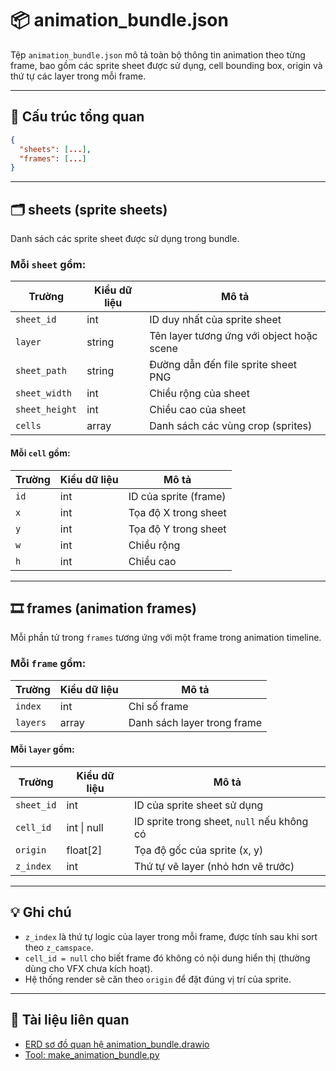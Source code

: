 # 📦 animation_bundle.json

Tệp `animation_bundle.json` mô tả toàn bộ thông tin animation theo từng frame, bao gồm các sprite sheet được sử dụng, cell bounding box, origin và thứ tự các layer trong mỗi frame.

---

## 🧩 Cấu trúc tổng quan

```json
{
  "sheets": [...],
  "frames": [...]
}
```

---

## 🗂️ sheets (sprite sheets)

Danh sách các sprite sheet được sử dụng trong bundle.

### Mỗi `sheet` gồm:

| Trường         | Kiểu dữ liệu | Mô tả                                 |
|----------------|--------------|----------------------------------------|
| `sheet_id`     | int          | ID duy nhất của sprite sheet          |
| `layer`        | string       | Tên layer tương ứng với object hoặc scene |
| `sheet_path`   | string       | Đường dẫn đến file sprite sheet PNG   |
| `sheet_width`  | int          | Chiều rộng của sheet                  |
| `sheet_height` | int          | Chiều cao của sheet                   |
| `cells`        | array        | Danh sách các vùng crop (sprites)     |

#### Mỗi `cell` gồm:

| Trường | Kiểu dữ liệu | Mô tả                         |
|--------|--------------|-------------------------------|
| `id`   | int          | ID của sprite (frame)         |
| `x`    | int          | Tọa độ X trong sheet          |
| `y`    | int          | Tọa độ Y trong sheet          |
| `w`    | int          | Chiều rộng                    |
| `h`    | int          | Chiều cao                     |

---

## 🎞️ frames (animation frames)

Mỗi phần tử trong `frames` tương ứng với một frame trong animation timeline.

### Mỗi `frame` gồm:

| Trường     | Kiểu dữ liệu | Mô tả                         |
|------------|--------------|-------------------------------|
| `index`    | int          | Chỉ số frame                  |
| `layers`   | array        | Danh sách layer trong frame   |

#### Mỗi `layer` gồm:

| Trường        | Kiểu dữ liệu     | Mô tả                                     |
|---------------|------------------|-------------------------------------------|
| `sheet_id`    | int              | ID của sprite sheet sử dụng               |
| `cell_id`     | int \| null      | ID sprite trong sheet, `null` nếu không có |
| `origin`      | float[2]         | Tọa độ gốc của sprite (x, y)              |
| `z_index`     | int              | Thứ tự vẽ layer (nhỏ hơn vẽ trước)       |

---

## 💡 Ghi chú
- `z_index` là thứ tự logic của layer trong mỗi frame, được tính sau khi sort theo `z_camspace`.
- `cell_id = null` cho biết frame đó không có nội dung hiển thị (thường dùng cho VFX chưa kích hoạt).
- Hệ thống render sẽ căn theo `origin` để đặt đúng vị trí của sprite.

---

## 📎 Tài liệu liên quan

- [ERD sơ đồ quan hệ animation_bundle.drawio](../data_structure/animation_bundle.erd.drawio.xml)
- [Tool: make_animation_bundle.py](https://swarm-dezone99.ddns.net/files/zbietd/blender/zbie_td2025/.synclab/tools/unblend/make_animation_bundle.py)
